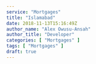 ```yaml
---
service: "Mortgages"
title: "Islamabad"
date: 2018-11-13T15:16:49Z
author_name: "Alex Owusu-Ansah"
author_title: "Developer"
categories: [ "Mortgages" ]
tags: [ "Mortgages" ]
draft: true
---
```

